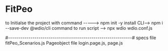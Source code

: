 # FitPeo

to Initialse the project with command -----> npm init -y
install CLI--> npm i --save-dev @wdio/cli
command to run script --> npx wdio wdio.conf.js 

 #-------------------------------------------------------------#
 specs  file fitPeo_Scenarios.js 
 Pageobject file login.page.js, page.js 
